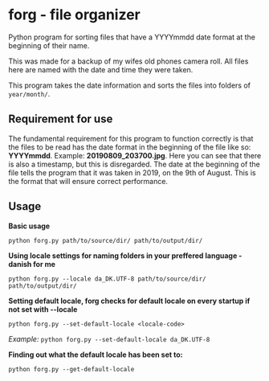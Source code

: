 # forg - file organizer
Python program for sorting files that have a YYYYmmdd date format at the beginning of their name.

This was made for a backup of my wifes old phones camera roll. All files here are named with the date and time they were taken. 

This program takes the date information and sorts the files into folders of `year/month/`. 
## Requirement for use
The fundamental requirement for this program to function correctly is that the files to be read has the date format in the beginning of the file like so: **YYYYmmdd**. Example: **20190809_203700.jpg**. Here you can see that there is also a timestamp, but this is disregarded. The date at the beginning of the file tells the program that it was taken in 2019, on the 9th of August. This is the format that will ensure correct performance.

## Usage
**Basic usage**

`python forg.py path/to/source/dir/ path/to/output/dir/`

**Using locale settings for naming folders in your preffered language - danish for me**

`python forg.py --locale da_DK.UTF-8 path/to/source/dir/ path/to/output/dir/`

**Setting default locale, forg checks for default locale on every startup if not set with --locale**

`python forg.py --set-default-locale <locale-code>`

*Example:* `python forg.py --set-default-locale da_DK.UTF-8`

**Finding out what the default locale has been set to:**

`python forg.py --get-default-locale`